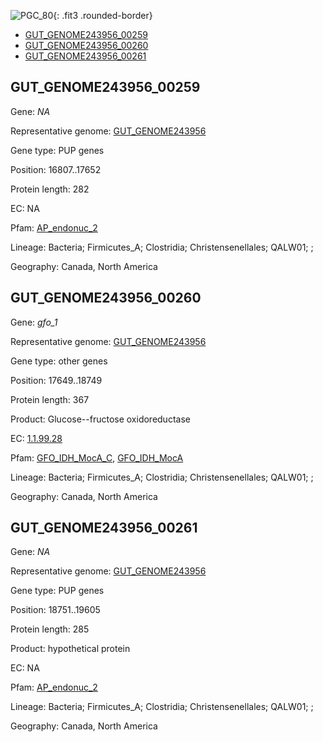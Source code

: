 ![PGC_80](../static/images/Clusters_figure/PGC_80.jpg){: .fit3 .rounded-border}

<ul id="myTab" class="nav nav-tabs">
  <li class="active">
        <a href="#tab1" data-toggle="tab">GUT_GENOME243956_00259</a>
  </li>
<li><a href="#tab2" data-toggle="tab">GUT_GENOME243956_00260</a></li>
<li><a href="#tab3" data-toggle="tab">GUT_GENOME243956_00261</a></li>
</ul>

<div id="myTabContent" class="tab-content">
  <div class="tab-pane fade in active" id="tab1">

<h2 id="GUT_GENOME243956_00259">GUT_GENOME243956_00259</h2>
<p>Gene: <em>NA</em>
<p>Representative genome: <a href="https://www.ebi.ac.uk/metagenomics/genomes/MGYG-HGUT-01665">GUT_GENOME243956</a></p>
<p>Gene type: PUP genes</p>
<p>Position: 16807..17652</p>
<p>Protein length: 282</p>
<p>EC: NA</p>
<p>Pfam: <a href="http://pfam.xfam.org/family/AP_endonuc_2">AP_endonuc_2</a></p>

<p>Lineage: Bacteria; Firmicutes_A; Clostridia; Christensenellales; QALW01; ; </p>
<p>Geography: Canada, North America</p>
  </div>

  <div class="tab-pane fade" id="tab2">

<h2 id="GUT_GENOME243956_00260">GUT_GENOME243956_00260</h2>
<p>Gene: <em>gfo_1</em></p>
<p>Representative genome: <a href="https://www.ebi.ac.uk/metagenomics/genomes/MGYG-HGUT-01665">GUT_GENOME243956</a></p>
<p>Gene type: other genes</p>
<p>Position: 17649..18749</p>
<p>Protein length: 367</p>
<p>Product: Glucose--fructose oxidoreductase</p>
<p>EC: <a href="https://www.brenda-enzymes.org/enzyme.php?ecno=1.1.99.28">1.1.99.28</a></p>
<p>Pfam: <a href="http://pfam.xfam.org/family/GFO_IDH_MocA_C">GFO_IDH_MocA_C</a>, <a href="http://pfam.xfam.org/family/GFO_IDH_MocA">GFO_IDH_MocA</a></p>
<p>Lineage: Bacteria; Firmicutes_A; Clostridia; Christensenellales; QALW01; ; </p>
<p>Geography: Canada, North America</p>

  </div>
  <div class="tab-pane fade" id="tab3">

<h2 id="GUT_GENOME243956_00261">GUT_GENOME243956_00261</h2>
<p>Gene: <em>NA</em></p>
<p>Representative genome: <a href="https://www.ebi.ac.uk/metagenomics/genomes/MGYG-HGUT-01665">GUT_GENOME243956</a></p>
<p>Gene type: PUP genes</p>
<p>Position: 18751..19605</p>
<p>Protein length: 285</p>
<p>Product: hypothetical protein</p>
<p>EC: NA</p>
<p>Pfam: <a href="http://pfam.xfam.org/family/AP_endonuc_2">AP_endonuc_2</a></p>

<p>Lineage: Bacteria; Firmicutes_A; Clostridia; Christensenellales; QALW01; ; </p>
<p>Geography: Canada, North America</p>

  </div>
</div>

